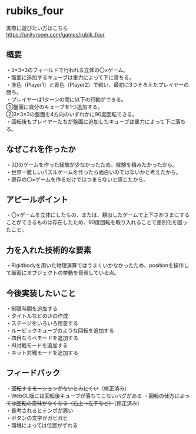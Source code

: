 # rubiks_four

実際に遊びたい方はこちら  
https://unityroom.com/games/rubik_four

## 概要
・3×3×3のフィールドで行われる立体の〇×ゲーム。  
・盤面に追加するキューブは重力によって下に落ちる。  
・赤色（Player1）と青色（Player2）で戦い、最初に3つそろえたプレイヤーの勝ち。  
・プレイヤーは1ターンの間に以下の行動ができる。  
①盤面に自分のキューブを1つ追加する。  
②3×3×3の盤面を4方向のいずれかに90度回転できる。  
・回転後もプレイヤーたちが盤面に追加したキューブは重力によって下に落ちる。

## なぜこれを作ったか
・3Dのゲームを作った経験が少なかったため、経験を積みたかったから。  
・世界一難しいパズルゲームを作ったら面白いのではないかと考えたから。  
・既存の〇×ゲームを作るだけではつまらないと感じたから。

## アピールポイント
・〇×ゲームを立体にしたもの、または、類似したゲームで上下さかさまにすることができるものは存在したため、90度回転を取り入れることで差別化を図ったこと。

## 力を入れた技術的な要素
・Rigidbodyを用いた物理演算ではうまくいかなかったため、positionを操作して厳密にオブジェクトの挙動を管理している点。

## 今後実装したいこと
・制限時間を追加する  
・タイトルなどのUIの作成  
・ステージをいろいろ用意する  
・ルービックキューブのような回転を追加する  
・四目ならべモードを追加する  
・AI対戦モードを追加する  
・ネット対戦モードを追加する  

## フィードバック 
・~~回転するモーションがないとみにくい~~（修正済み）  
・WebGL版には回転後キューブが落ちてこないバグがある 
・~~回転の仕方によっては回転の意味がなくなる（右上→左下など）~~（修正済み）  
・長考されるとテンポが悪い  
・ボタンの文字がガビガビ  
・環境によっては位置がずれる  
